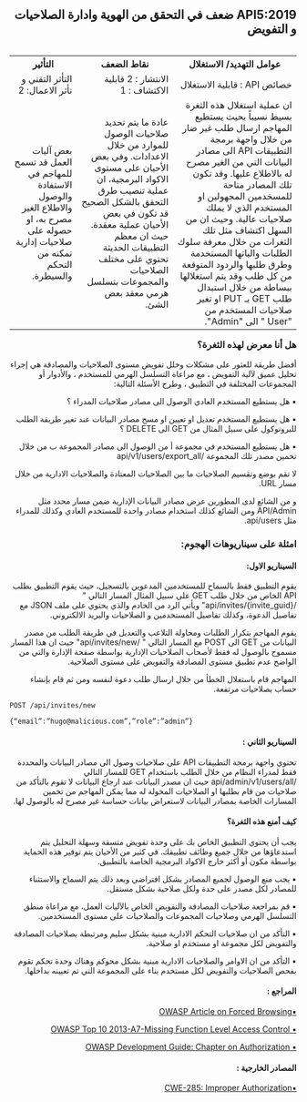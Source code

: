 <h2 dir='rtl' align='right'> API5:2019 ضعف في التحقق من الهوية وادارة الصلاحيات و التفويض </h2>

<table dir='rtl' align="right">
  <tr>
    <th>عوامل التهديد/ الاستغلال  </th>
    <th> نقاط الضعف </th>
    <th> التأثير </th>
  </tr>
  <tr>
    <td> خصائص API : قابلية الاستغلال </td>
    <td> الانتشار : 2 قابلية الاكتشاف : 1  </td>
    <td> التأثر التقني و تأثر الاعمال: 2 </td>
  </tr>
  <tr>
     <td> ان عملية استغلال هذه الثغرة بسيط نسيباً بحيث يستطيع المهاجم ارسال طلب غير ضار من خلال واجهة برمجة التطبيقات API الى مصادر البيانات التي من الغير مصرح له بالاطلاع عليها. وقد تكون تلك المصادر متاحة للمسخدمين المجهولين او المستخدم الذي لا يملك صلاحيات عالية. وحيث ان من السهل اكتشاف مثل تلك الثغرات من خلال معرفة سلوك الطلبات والياتها المستخدمة وطرق طلبها والردود المتوقعة من كل طلب وقد يتم استغلالها ببساطة من خلال استبدال طلب GET  بـ PUT او تغير صلاحيات المستخدم من "User " الى "Admin".   </td>
    <td> عادة ما يتم تحديد صلاحيات الوصول للموارد من خلال الاعدادات. وفي بعض الأحيان على مستوى الاكواد البرمجية، ان عملية تنصيب طرق التحقق بالشكل الصحيح قد تكون في بعض الأحيان عملية معقدة. حيث ان معظم التطبيقات الحديثة تحتوي على مختلف الصلاحيات والمجموعات بتسلسل هرمي معقد بعض الشئ. </td>
    <td> بعض آليات العمل قد تسمح للمهاجم في الاستفادة والوصول والاطلاع الغير مصرح به، او حصوله على صلاحيات إدارية تمكنه من التحكم والسيطرة. </td>    
  </tr>
</table>    


<h3 dir='rtl' align='right'>هل أنا معرض لهذه الثغرة؟</h3>

<p dir='rtl' align='right'> أفضل طريقة للعثور على مشكلات وخلل تفويض مستوى الصلاحيات والمصادقة هي إجراء تحليل عميق لآلية التفويض ، مع مراعاة التسلسل الهرمي للمستخدم ، والأدوار أو المجموعات المختلفة في التطبيق ، وطرح الأسئلة التالية:
    
<p dir='rtl' align='right'>▪️ هل يستطيع المستخدم العادي الوصول الى مصادر صلاحيات المدراء ؟
<p dir='rtl' align='right'>▪️ هل يستطيع المستخدم تعديل او تعيين او مسح مصادر البيانات عند تغير طريقة الطلب للبروتوكول على سبيل المثال من GET الى DELETE ؟
<p dir='rtl' align='right'>▪️  هل يستطيع المستخدم في مجموعة أ من الوصول الى مصادر المجموعة ب من خلال تخمين مصدر تلك المجموعة /api/v1/users/export_all 

<p dir='rtl' align='right'> لا تقم بوضع وتقسيم الصلاحيات ما بين الصلاحيات المعتادة والصلاحيات الادارية من خلال مسار URL.
<p dir='rtl' align='right'>و من الشائع لدى المطورين عرض مصادر البيانات الإدارية ضمن مسار محدد مثل API/Admin ومن الشائع كذلك استخدام مصادر واحدة للمستخدم العادي وكذلك للمدراء مثل api/users.

<h3 dir='rtl' align='right'> امثلة على سيناريوهات الهجوم: </h3>

<h4 dir='rtl' align='right'>السيناريو الاول: </h4>

<p dir='rtl' align='right'> يقوم التطبيق فقط بالسماح للمستخدمين المدعوين بالتسجيل، حيث يقوم التطبيق بطلب API الخاص من خلال طلب GET  على سبيل المثال المسار التالي " /api/invites/{invite_guid}" ويأتي الرد من الخادم والذي يحتوي على ملف JSON مع تفاصيل الدعوة، وكذلك تفاصيل المستخدمين و الصلاحيات والبريد الالكتروني.

<p dir='rtl' align='right'> يقوم المهاجم بتكرار الطلبات ومحاولة التلاعب والتعديل في طريقة الطلب من مصدر البيانات  من GET  الى POST  مع المسار التالي " /api/invites/new" حيث ان هذا المسار مسموح بالوصول له فقط لأصحاب الصلاحيات الإدارية بواسطة صفحة الإدارة والتي من الواضح عدم تطبيق مستوى المصادقة والتفويض على مستوى الصلاحية.

<p dir='rtl' align='right'> المهاجم قام باستغلال الخطأ من خلال ارسال طلب دعوة لنفسه ومن ثم قام بإنشاء حساب بصلاحيات مرتفعة.

```
POST /api/invites/new

{“email”:”hugo@malicious.com”,”role”:”admin”}
```

<h4 dir='rtl' align='right'>السيناريو الثاني : </h4>

<p dir='rtl' align='right'> تحتوي واجهة برمجة التطبيقات API على صلاحيات وصول الى مصادر البيانات والمحددة فقط لمدراء النظام من خلال الطلب باستخدام GET  للمسار التالي /api/admin/v1/users/all حيث ان مصدر البيانات عند ارجاع البيانات لا تقوم بالتأكد من صلاحيات من قام بطلبها او الصلاحيات المخولة له مما يمكن المهاجم من تخمين المسارات الخاصة بمصادر البيانات لاستعراض بيانات حساسة غير مصرح له بالوصول لها.

<h4 dir='rtl' align='right'>كيف أمنع هذه الثغرة؟ </h4>

<p dir='rtl' align='right'>يجب أن يحتوي التطبيق الخاص بك على وحدة تفويض متسقة وسهلة التحليل يتم استدعاؤها من خلال جميع وظائف تطبيقك.  في كثير من الأحيان يتم توفير هذه الحماية بواسطة مكون أو أكثر خارج الاكواد البرمجية الخاصة بالتطبيق.

<p dir='rtl' align='right'>▪️ يجب منع الوصول لجميع المصادر بشكل افتراضي وبعد ذلك يتم السماح والاستثناء للمصادر لكل مصدر على حدة ولكل صلاحية بشكل مستقل.
<p dir='rtl' align='right'>▪️ قم بمراجعة صلاحيات المصادقة والتفويض الخاص بالآليات العمل، مع مراعاة منطق التسلسل الهرمي وصلاحيات المجموعات والصلاحيات على مستوى المستخدمين.
<p dir='rtl' align='right'>▪️ التأكد من ان صلاحيات التحكم الادارية مبنية بشكل سليم ومرتبطة بصلاحيات المصادقة والتفويض لكل مجموعة او مستخدم او صلاحية.
<p dir='rtl' align='right'>▪️ التأكد من ان الاوامر والصلاحيات الادارية مبنية بشكل محوكم وهناك وحدة تحكم تقوم بفحص الصلاحيات والتفويض لكل مستخدم بناء على المجموعة التي تم تعيينه بداخلها.



<h4 dir='rtl' align='right'>المراجع :  </h4>

[<p dir='rtl' align='right'>▪️OWASP Article on Forced Browsing</p>](https://www.owasp.org/index.php/Forced_browsing)

[<p dir='rtl' align='right'>▪️ OWASP Top 10 2013-A7-Missing Function Level Access Control </p>](https://www.owasp.org/index.php/Top_10_2013-A7-Missing_Function_Level_Access_Control)

[<p dir='rtl' align='right'>▪️ OWASP Development Guide: Chapter on Authorization </p>](https://www.owasp.org/index.php/Category:Access_Control)

<h4 dir='rtl' align='right'>المصادر الخارجية :   </h4>

[<p dir='rtl' align='right'>▪️CWE-285: Improper Authorization </p>](https://cwe.mitre.org/data/definitions/285.html)
